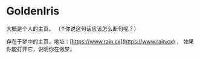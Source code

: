 # GoldenIris
大概是个人的主页。
（↑你说这句话应该怎么断句呢？）

存在于梦中的主页，地址：[https://www.rain.cx](https://www.rain.cx) ， 如果你能打开它，说明你在做梦。